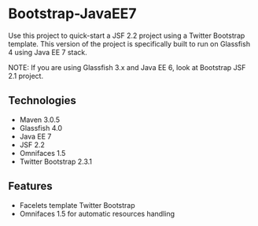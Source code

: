 Bootstrap-JavaEE7
=================

Use this project to quick-start a JSF 2.2 project using a Twitter Bootstrap template. 
This version of the project is specifically built to run on Glassfish 4 using Java EE 7 stack.

NOTE: If you are using Glassfish 3.x and Java EE 6, look at Bootstrap JSF 2.1 project.

Technologies
------------

- Maven 3.0.5
- Glassfish 4.0
- Java EE 7
- JSF 2.2
- Omnifaces 1.5
- Twitter Bootstrap 2.3.1

Features
--------

- Facelets template Twitter Bootstrap
- Omnifaces 1.5 for automatic resources handling